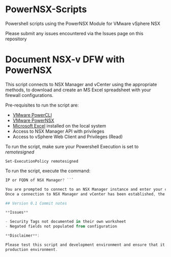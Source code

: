 # PowerNSX-Scripts
Powershell scripts using the PowerNSX Module for VMware vSphere NSX

Please submit any issues encountered via the Issues page on this repository

# Document NSX-v DFW with PowerNSX

This script connects to NSX Manager and vCenter using the appropriate methods, 
to download and create an MS Excel spreadsheet with your firewall configurations.

Pre-requisites to run the script are:

* [VMware PowerCLI](https://www.vmware.com/support/developer/PowerCLI/)
* [VMware PowerNSX](https://github.com/vmware/powernsx)
* [Microsoft Excel](https://products.office.com/en-au/excel) installed on the local system
* Access to NSX Manager API with privileges
* Access to vSphere Web Client and Privileges (Read)

To run the script, make sure your Powershell Execution is set to *remotesigned*

```Set-ExecutionPolicy remotesigned```

To run the script, execute the command:

``` .\DFW2Excel.ps1 
IP or FQDN of NSX Manager? ```

You are prompted to connect to an NSX Manager instance and enter your credentials, and PowerNSX also initiates a connection to vCenter. Please ensure you select yes and enter in the correct credentials. 
Once a connection to NSX Manager and vCenter has been established, the script starts an Excel Workbook and populates the worksheets with the data as required. 

## Version 0.1 Commit notes

**Issues**

- Security Tags not documented in their own worksheet
- Negated fields not populated from configuration

**Disclaimer**:

Please test this script and development environment and ensure that it works as expected before using it a 
production environment. 